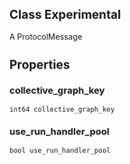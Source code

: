 ## Class Experimental
A ProtocolMessage
## Properties
### collective_graph_key
`int64 collective_graph_key`
### use_run_handler_pool
`bool use_run_handler_pool`

